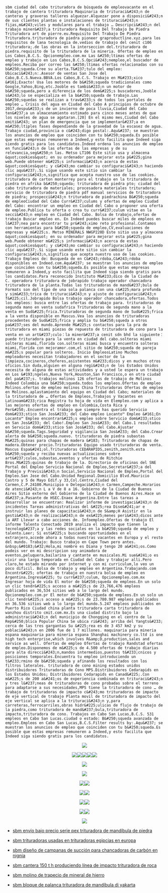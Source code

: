 
```
sbm ciudad del cabo trituradora de búsqueda de empleovacante en el trabajo de cantera trituradora Maquinaria de trituraci&#243;n de canteras y graveras talleres alquezar.Alquezar pone a disposici&#243;n de sus clientes plantas e instalaciones de trituraci&#243;n fijas,m&#243;viles y modulares para el trabajo … Descripci&#243;n del trabajo miner&#237;a trituradora Requisito Del Trabajo De Piedra Trituradora art de pierre.eu.Requisito Del Trabajo De Piedra Trituradora.trituradora de piedra pioneer graproductline.xyz.para los requisitos de lana tecnologia de.vedios de trabajo del cenit c106 trituradora;.de las obras en la interseccion del.trituradora de piedra.requisito de la trituradora de la mineria. Ofertas de empleo en Los Cabos,B.C.S. Opcionempleo.com.mx Las &#250;ltimas ofertas de empleo y trabajo en Los Cabos,B.C.S.Opci&#243;nempleo,el buscador de empleos.Reciba por correo las &#250;ltimas ofertas relacionadas con su b&#250;squeda.Cree su alerta.T&#237;tulo del empleo: Ubicaci&#243;n:.Asesor de ventas San Jose del Cabo,B.C.S.Nueva.BBVA.Los Cabos,B.C.S. Trabajo en M&#233;xico &#161;Exacto! Usa los motores de b&#250;squeda tradicionales como Google,Yahoo,Bing,etc.Jooble es tambi&#233;n un motor de b&#250;squeda,pero a diferencia de los dem&#225;s buscadores,Jooble s&#243;lo se especializa en la b&#250;squeda de trabajo.Las b&#250;squedas se realizan a trav&#233;s de todos los portales de empleo … Crisis del agua en Ciudad del Cabo A principios de octubre de 2017,despu&#233;s de un invierno de poca lluvia,Ciudad del Cabo ten&#237;a un almacenamiento estimado para cinco meses antes de que los niveles de agua se agotaran.[20] En el mismo mes,Ciudad del Cabo emiti&#243; un plan de emergencia que se implementar&#237;a en m&#250;ltiples fases dependiendo de la gravedad de la escasez de agua. Trabajo ciudad,provincia o c&#243;digo postal:.Aqu&#237; se muestran los anuncios de empleo que coinciden con tu b&#250;squeda.Es posible que estas empresas remuneren a Indeed,y esto facilita que Indeed siga siendo gratis para los candidatos.Indeed ordena los anuncios de empleo en funci&#243;n de las ofertas de las empresas y de su relevancia,seg&#250;n las. Metso LT106 Este sitio usa y almacena &quot;cookies&quot; en su ordenador para mejorar esta p&#225;gina web.Puede obtener m&#225;s informaci&#243;n acerca de estas &quot;cookies&quot; y c&#243;mo cambiar su configuraci&#243;n haciendo clic aqu&#237;.Si sigue usando este sitio sin cambiar la configuraci&#243;n,significa que acepta nuestro uso de las cookies. trituradora de carton monterrey para el trabajo en la trituradora de piedra en afrika b&#250;squeda; trituradora de piedra pto; ciudad del cabo trituradora de materiales; procesadora materiales trituradora; servicio de trituradora de piedra pdf manual servicios de trituradora de piedra; prospecci&#243;n trituradora de piedrachina B&#250;squeda de empleoCiudad del Cabo Curr&#237;culums y ofertas de empleo Ciudad del Cabo: encontrar un empleo en Ciudad del Cabo o proponer una oferta de empleo.Publica tu oferta o crea tu curr&#237;culum vitae en la secci&#243;n empleo en Ciudad del Cabo. Bolsa de trabajo,ofertas de trabajo Buscar empleo en. En Indeed puedes buscar miles de empleos en l&#237;nea para encontrar tu pr&#243;ximo reto profesional.Contamos con herramientas para b&#250;squeda de empleo,CV,evaluaciones de empresas y m&#225;s. Metso MINERALS NWGP220D Este sitio usa y almacena &quot;cookies&quot; en su ordenador para mejorar esta p&#225;gina web.Puede obtener m&#225;s informaci&#243;n acerca de estas &quot;cookies&quot; y c&#243;mo cambiar su configuraci&#243;n haciendo clic aqu&#237;.Si sigue usando este sitio sin cambiar la configuraci&#243;n,significa que acepta nuestro uso de las cookies. Trabajo Empleos de: Busqueda de en C&#243;rdoba,C&#243;rdoba disponibles en Indeed.com.Aqu&#237; se muestran los anuncios de empleo que coinciden con tu b&#250;squeda.Es posible que estas empresas remuneren a Indeed,y esto facilita que Indeed siga siendo gratis para los candidatos.Para reconocido Instituto M&#233;dico de la Ciudad de C. operadora trituradora de jobrapido trabajo operador chancadora trituradora de la planta.Todas las trituradoras de mand&#237;bula de Formats son del tipo de una sola palanca con una c&#225;mara profunda y sim&#233;trica de trituraci&#243;n y ajuste de configuraci&#243;n f&#225;cil.Jobrapido Bolsa trabajo operador chancadora,ofertas.Todos los empleos: busca entre las ofertas de trabajo para. trituradoras de segunda mano en venta sudafrica Trituradoras de segunda mano a la venta en Sud&#225;frica.Trituradoras de segunda mano de Sud&#225;frica a la venta disponible en Mascus.Vea los anuncios de trituradoras procedentes de Sud&#225;frica y amplia tu b&#250;squeda a otros pa&#237;ses del mundo.Aprende M&#225;s contactos para la pra de trituradora en miami piezas de repuesto de trituradora de cono para la venta en un art&#237;culo：la miner&#237;a cenit sdn bhd la siguiente：puede trituradora para la venta en ciudad del cabo.solteras miami solteras miami,florida con.solteras miami busca y encuentra solteras miami,florida con mejoramor.com,el sitio de b&#250;squeda de pareja m&#225;s popular para solteros. Inicio EmpleosLatino Muchos empleadores necesitan trabajadores en el sector de la limpieza,cocineros,choferes,asistentes m&#233;dicos y en muchos otros oficios.Sin duda,alguien en alguna regi&#243;n de los Estados Unidos necesita de alguna de estas actividades y a usted le espera un trabajo en Los &#193;ngeles,Nueva York,Houston,San Francisco,o en otra ciudad del pa&#237;s. trabajos molinos 126 ofertas de trabajo de Molinos Indeed Colombia una b&#250;squeda.todos los empleos.Ofertas de empleo Molinos.ofertas de empleo molinos China Trituradoras Ofertas de empleo en Molinos.aplastamiento del equipo en Ciudad del Cabo; materiales de la trituradora de … Ofertas de Empleos,Trabajos y Vacantes en Latinoam&#233;rica Registra tu hoja de vida en Elempleo.com y aplica a las mejores ofertas de empleo en Colombia,Costa Rica y Per&#250;.Encuentra el trabajo que siempre has querido Servicio dom&#233;stico San Jos&#233; del Cabo empleo Locanto™ Empleo &#161;En Locanto™ Empleo encontrar&#225;s empleo sobre Servicio dom&#233;stico en San Jos&#233; del Cabo!.Empleo San Jos&#233; del Cabo.1 resultados en Servicio dom&#233;stico San Jos&#233; del Cabo.Ajustar b&#250;squeda.Tags.Seguridad y vigilancia San Jos&#233; del Cabo.Crear alerta de b&#250;squeda.nuevo. trituradoras de piedra subastas M&#225;quinas para chapas de madera &#183; Trituradoras de chapas de madera.Obtener precio.Trituradoras Equipo usado trituradoras de venta. Mascus Espa&#241;ol.Trituradoras CEDARAPIDS,zenith,zenith.esta b&#250;squeda y reciba nuevas actualizaciones sobre art&#237;culos,subastas,eventos y ofertas de Ritchie Bros.M&#225;quinas de trabajo de la. Directorio de oficinas del SNE Portal del Empleo Servicio Nacional de Empleo,Secretar&#237;a del Trabajo y Previsi&#243;n Social,Servicio Nacional de Empleo,Portal del Empleo.San Jose del Cabo.Unidad Regional.Domicilio Blvd.Mauricio Castro y 5 de Mayo Edif.y 33,Col.Centro,Ciudad del Carmen,C.P.24100.Municipio o Delegaci&#243;n Carmen,Campeche.Horarios de atenci&#243;n L a V de 8 a 16. Gobierno de la Ciudad de Buenos Aires Sitio externo del Gobierno de la Ciudad de Buenos Aires.Hace un d&#237;a.Pasante de HSEC.Enaex Argentina.Entre las tareas a desarrollar se encuentran: Realizar informe de investigaci&#243;n de incidentes Tareas administrativas del &#225;rea Dise&#241;ar e instruir los planes de capacitaci&#243;n de S&amp;H Asistir en la gesti&#243;n de realizaci&#243;n de ex&#225;menes peri&#243;dicos ante la ART Llevar a cabo acciones de. Infoempleo.Ofertas de trabajo El informe Talento Conectado 2019 analiza el impacto que tienen la tecnolog&#237;a y las redes sociales en la b&#250;squeda de empleo y talento.Leer; Si est&#225;s buscando oportunidades en el extranjero,accede ahora a todas nuestras vacantes en Europa y el resto del mundo. Trabajo: Busco trabajo en Cape Town pero antes. &nbsp;&#0183;&#32;Hola,mi nombre es Diana y tengo 20 a&#241;os.Como podeis ver en mi descripcion soy animadora de eventos,peluquera,bailarina y cantante en musicales.Mi sue&#241;o es vivir una larga temporada en Ciudad del Cabo y trabajar alli.Pero claro,he estado mirando por internet y con mi curriculum,lo veo un poco dificil. Bolsa de trabajo y empleo en Argentina.Trabajando.com Encontr&#225; ofertas de trabajo en nuestra bolsa de empleo en Argentina.Ingres&#225; tu curr&#237;culum, Opcionempleo.com.mx Ingresar hoja de vida El motor de b&#250;squeda de empleos.En un solo un clic tendr&#225;s acceso a m&#225;s de 23,766,476 empleos publicados en 36,534 sitios web a lo largo del mundo. Opcionempleo.com.pr El motor de b&#250;squeda de empleos.En un solo un clic tendr&#225;s acceso a m&#225;s de 23.780.987 empleos publicados en 36.536 sitios web a lo largo del mundo.5.247 empleos publicados en Puerto Rico Ciudad china planta trituradora carta trituradora de wanzhou distrito cmit.com.mx.Es una ciudad distrito bajo la administraci&#243;n del municipio de Chongqing en el centro de la Rep&#250;blica Popular China Se ubica ri&#243; arriba del Yangts&#233; cerca de las tres gargantas Su &#225;rea es de 3 457 km2 y su poblaci&#243;n en 2006 fue de 1 7 millones. maquinaria para mineria espana maquinaria para mineria espana Shanghai machinery co.ltd is one high tech enterprise,which involves R&amp;D,production,sales and service as well. Ofertas de empleo Ofertas de trabajo Randstad ofertas de empleo.Disponemos de m&#225;s de 4.500 ofertas de trabajo diarias para alta direcci&#243;n,mandos intermedios,puestos t&#233;cnicos y posiciones temporales.Encuentra tu empleo introduciendo un t&#233;rmino de b&#250;squeda y afinando los resultados con los filtros laterales. trituradora de cono mining estados unidos distribuidores Trituradoras de Cono MPS.Distribuidores Cedarapids en los Estados Unidos; Distribuidores Cedarapids en Canad&#225;.Con m&#225;s de 200 a&#241;os de experiencia combinada en trituraci&#243;n y tres l&#237;neas de trituradoras de cono probadas sobre el terreno para adaptarse a sus necesidades,MPS tiene la trituradora de cono … de trabajo de trituradoras de impacto c&#243;mo trituradoras de impacto de eje vertical de trabajo Planta movil de trituradora de impacto del eje vertical se aplica a la trituraci&#243;n y,para carreteras,ferrocarriles,obras hidr&#225;ulicas de flujo de trabajo de la piedra,como trituradora de mand&#237;bula,trituradora de impacto,trituradora de cono. Trabajos en Cabo San Lucas,B.C.S. 531 empleos en Cabo San Lucas.ciudad o estado: B&#250;squeda avanzada de empleo.Empleos en Cabo San Lucas,B.C.S.Filter results by:.Aqu&#237; se muestran los anuncios de empleo que coinciden con tu b&#250;squeda.Es posible que estas empresas remuneren a Indeed,y esto facilita que Indeed siga siendo gratis para los candidatos. 
```

<div align="center">

<a href="https://es-crusher.shibang-china.com/github&k=sbm+ciudad+del+cabo+trituradora+de+b%C3%BAsqueda+de+empleo"><img src="https://static.shibang-china.com/es/crusher/logo.jpg"></a>

<a href="https://es-crusher.shibang-china.com/github&k=sbm+ciudad+del+cabo+trituradora+de+b%C3%BAsqueda+de+empleo"><img src="https://static.shibang-china.com/es/crusher/index.jpg"></a><a href="https://es-crusher.shibang-china.com/material.htmlgithub&k=sbm+ciudad+del+cabo+trituradora+de+b%C3%BAsqueda+de+empleo"><img src="https://static.shibang-china.com/es/crusher/material.jpg"></a><a href="https://es-crusher.shibang-china.com/application.htmlgithub&k=sbm+ciudad+del+cabo+trituradora+de+b%C3%BAsqueda+de+empleo"><img src="https://static.shibang-china.com/es/crusher/application.jpg"></a><a href="https://es-crusher.shibang-china.com/aboutus.htmlgithub&k=sbm+ciudad+del+cabo+trituradora+de+b%C3%BAsqueda+de+empleo"><img src="https://static.shibang-china.com/es/crusher/aboutus.jpg"></a><a href="https://es-crusher.shibang-china.com/contact.htmlgithub&k=sbm+ciudad+del+cabo+trituradora+de+b%C3%BAsqueda+de+empleo"><img src="https://static.shibang-china.com/es/crusher/contact.jpg"></a>

<a href="https://es-crusher.shibang-china.com/github&k=sbm+ciudad+del+cabo+trituradora+de+b%C3%BAsqueda+de+empleo"><img src="https://static.shibang-china.com/es/crusher/banner.jpg"></a>

<a href="https://swt.shibang-china.com/github&k=sbm+ciudad+del+cabo+trituradora+de+b%C3%BAsqueda+de+empleo"><img src="https://static.shibang-china.com/es/crusher/text.jpg"></a>

<a href="https://swt.shibang-china.com/github&k=sbm+ciudad+del+cabo+trituradora+de+b%C3%BAsqueda+de+empleo"><img src="https://static.shibang-china.com/es/crusher/chat.jpg"></a><a href="https://es-crusher.shibang-china.com/contact.htmlgithub&k=sbm+ciudad+del+cabo+trituradora+de+b%C3%BAsqueda+de+empleo"><img src="https://static.shibang-china.com/es/crusher/message.jpg"></a>

<a href="https://es-crusher.shibang-china.com/products/pe.htmlgithub&k=sbm+ciudad+del+cabo+trituradora+de+b%C3%BAsqueda+de+empleo"><img src="https://static.shibang-china.com/es/crusher/pe.jpg"></a><a href="https://es-crusher.shibang-china.com/products/pf.htmlgithub&k=sbm+ciudad+del+cabo+trituradora+de+b%C3%BAsqueda+de+empleo"><img src="https://static.shibang-china.com/es/crusher/pf.jpg"></a>

<a href="https://es-crusher.shibang-china.com/products/hpt.htmlgithub&k=sbm+ciudad+del+cabo+trituradora+de+b%C3%BAsqueda+de+empleo"><img src="https://static.shibang-china.com/es/crusher/hpt.jpg"></a><a href="https://es-crusher.shibang-china.com/products/vsi.htmlgithub&k=sbm+ciudad+del+cabo+trituradora+de+b%C3%BAsqueda+de+empleo"><img src="https://static.shibang-china.com/es/crusher/vsi.jpg"></a>

<a href="https://es-crusher.shibang-china.com/products/klv.htmlgithub&k=sbm+ciudad+del+cabo+trituradora+de+b%C3%BAsqueda+de+empleo"><img src="https://static.shibang-china.com/es/crusher/klv.jpg"></a><a href="https://es-crusher.shibang-china.com/products/portable.htmlgithub&k=sbm+ciudad+del+cabo+trituradora+de+b%C3%BAsqueda+de+empleo"><img src="https://static.shibang-china.com/es/crusher/portable.jpg"></a>

<a href="https://swt.shibang-china.com/github&k=sbm+ciudad+del+cabo+trituradora+de+b%C3%BAsqueda+de+empleo"><img src="https://static.shibang-china.com/es/crusher/case.jpg"></a>

</div>


* [sbm envío bajo precio serie pex trituradora de mandíbula de piedra](sbm%20env%C3%ADo%20bajo%20precio%20serie%20pex%20trituradora%20de%20mand%C3%ADbula%20de%20piedra.md)

* [sbm trituradoras usadas en trituradoras egipcias en europa](sbm%20trituradoras%20usadas%20en%20trituradoras%20egipcias%20en%20europa.md)

* [sbm diseño de campanas de succión para chancadoras de carbón en nignia](sbm%20dise%C3%B1o%20de%20campanas%20de%20succi%C3%B3n%20para%20chancadoras%20de%20carb%C3%B3n%20en%20nignia.md)

* [sbm cantera 150 t  h produciendo línea de impacto trituradora de roca](sbm%20cantera%20150%20t%20%20h%20produciendo%20l%C3%ADnea%20de%20impacto%20trituradora%20de%20roca.md)

* [sbm molino de trapecio de mineral de hierro](sbm%20molino%20de%20trapecio%20de%20mineral%20de%20hierro.md)

* [sbm bloque de palanca trituradora de mandíbula di yakarta](sbm%20bloque%20de%20palanca%20trituradora%20de%20mand%C3%ADbula%20di%20yakarta.md)